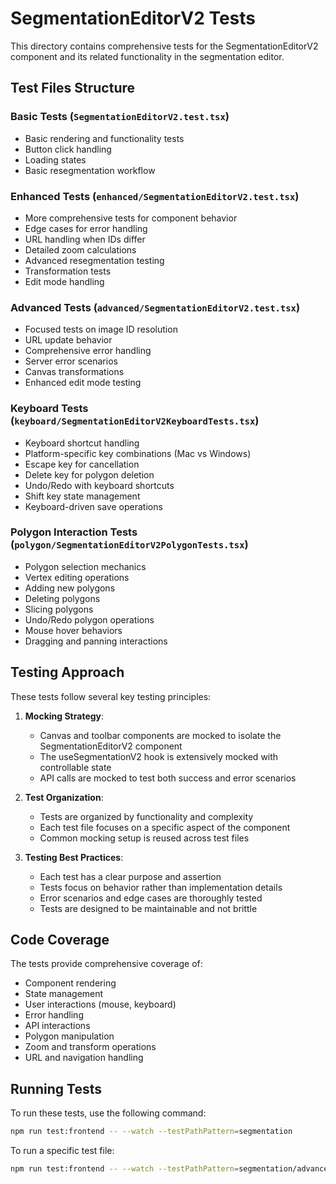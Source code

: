 # SegmentationEditorV2 Tests

This directory contains comprehensive tests for the SegmentationEditorV2 component and its related functionality in the segmentation editor.

## Test Files Structure

### Basic Tests (`SegmentationEditorV2.test.tsx`)
- Basic rendering and functionality tests
- Button click handling
- Loading states
- Basic resegmentation workflow

### Enhanced Tests (`enhanced/SegmentationEditorV2.test.tsx`)
- More comprehensive tests for component behavior
- Edge cases for error handling
- URL handling when IDs differ
- Detailed zoom calculations
- Advanced resegmentation testing
- Transformation tests
- Edit mode handling

### Advanced Tests (`advanced/SegmentationEditorV2.test.tsx`)
- Focused tests on image ID resolution
- URL update behavior
- Comprehensive error handling
- Server error scenarios
- Canvas transformations
- Enhanced edit mode testing

### Keyboard Tests (`keyboard/SegmentationEditorV2KeyboardTests.tsx`)
- Keyboard shortcut handling
- Platform-specific key combinations (Mac vs Windows)
- Escape key for cancellation
- Delete key for polygon deletion
- Undo/Redo with keyboard shortcuts
- Shift key state management
- Keyboard-driven save operations

### Polygon Interaction Tests (`polygon/SegmentationEditorV2PolygonTests.tsx`)
- Polygon selection mechanics
- Vertex editing operations
- Adding new polygons
- Deleting polygons
- Slicing polygons
- Undo/Redo polygon operations
- Mouse hover behaviors
- Dragging and panning interactions

## Testing Approach

These tests follow several key testing principles:

1. **Mocking Strategy**: 
   - Canvas and toolbar components are mocked to isolate the SegmentationEditorV2 component
   - The useSegmentationV2 hook is extensively mocked with controllable state
   - API calls are mocked to test both success and error scenarios

2. **Test Organization**:
   - Tests are organized by functionality and complexity
   - Each test file focuses on a specific aspect of the component
   - Common mocking setup is reused across test files

3. **Testing Best Practices**:
   - Each test has a clear purpose and assertion
   - Tests focus on behavior rather than implementation details
   - Error scenarios and edge cases are thoroughly tested
   - Tests are designed to be maintainable and not brittle

## Code Coverage

The tests provide comprehensive coverage of:
- Component rendering
- State management
- User interactions (mouse, keyboard)
- Error handling
- API interactions
- Polygon manipulation
- Zoom and transform operations
- URL and navigation handling

## Running Tests

To run these tests, use the following command:

```bash
npm run test:frontend -- --watch --testPathPattern=segmentation
```

To run a specific test file:

```bash
npm run test:frontend -- --watch --testPathPattern=segmentation/advanced
```